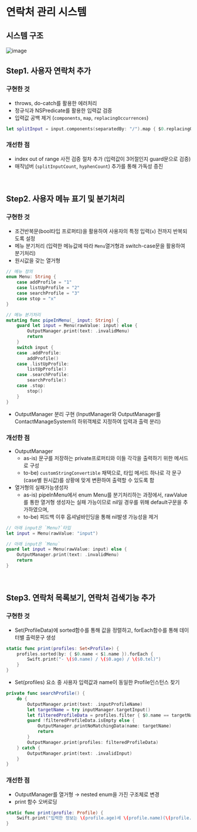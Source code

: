 # 연락처 관리 시스템
## 시스템 구조
![image](https://user-images.githubusercontent.com/67406889/210035501-9682f624-2506-477d-b861-1f8e6afd18c1.png)
　
 
## Step1. 사용자 연락처 추가
### 구현한 것
- throws, do-catch를 활용한 에러처리
- 정규식과 NSPredicate를 활용한 입력값 검증
- 입력값 공백 제거 (`components`, `map`, `replacingOccurrences`)
```Swift
let splitInput = input.components(separatedBy: "/").map { $0.replacingOccurrences(of: " ", with: "") }
```
### 개선한 점
- index out of range 사전 검증 절차 추가 (입력값이 3어절인지 guard문으로 검증)
- 매직넘버 (`splitInputCount`, `hyphenCount`) 추가를 통해 가독성 증진

　
 　

## Step2. 사용자 메뉴 표기 및 분기처리
### 구현한 것
- 조건반복문(bool타입 프로퍼티)을 활용하여 사용자의 특정 입력(`x`) 전까지 반복되도록 설정
- 메뉴 분기처리 (입력한 메뉴값에 따라 `Menu`열거형과 switch-case문을 활용하여 분기처리)
- 원시값을 갖는 열거형
```Swift
// 메뉴 정의
enum Menu: String {
    case addProfile = "1"
    case listUpProfile = "2"
    case searchProfile = "3"
    case stop = "x"
}

// 메뉴 분기처리
mutating func pipeInMenu(_ input: String) {
    guard let input = Menu(rawValue: input) else {
        OutputManager.print(text: .invalidMenu)
        return
    }
    switch input {
    case .addProfile:
        addProfile()
    case .listUpProfile:
        listUpProfile()
    case .searchProfile:
        searchProfile()
    case .stop:
        stop()
    }
}
```
- OutputManager 분리 구현 (InputManager와 OutputManager를 ContactManageSystem의 하위객체로 지정하여 입력과 출력 분리)

### 개선한 점
- OutputManager
   - as-is) 문구를 저장하는 private프로퍼티와 이들 각각을 출력하기 위한 메서드로 구성
   - to-be) `customStringConvertible` 채택으로, 타입 메서드 하나로 각 문구(case별 원시값)를 상황에 맞게 변환하여 출력할 수 있도록 함
- 열거형의 실패가능생성자
   - as-is) pipeInMenu에서 enum Menu를 분기처리하는 과정에서, rawValue를 통한 열거형 생성자는 실패 가능이므로 nil일 경우를 위해 default구문을 추가하였으며, 
   - to-be) 피드백 이후 옵셔널바인딩을 통해 nil발생 가능성을 제거
```Swift
// 아래 input은 `Menu?`타입
let input = Menu(rawValue: "input")

// 아래 input은 `Menu`
guard let input = Menu(rawValue: input) else {
    OutputManager.print(text: .invalidMenu)
    return
}
```
　
 　

## Step3. 연락처 목록보기, 연락처 검색기능 추가
### 구현한 것
- Set(ProfileData)에 sorted함수를 통해 값을 정렬하고, forEach함수를 통해 데이터별 출력문구 생성
```Swift
static func print(profiles: Set<Profile>) {
    profiles.sorted(by: { $0.name < $1.name }).forEach {
        Swift.print("- \($0.name) / \($0.age) / \($0.tel)")
    }
}
```
- Set(profiles) 요소 중 사용자 입력값과 name이 동일한 Profile인스턴스 찾기
```Swift
private func searchProfile() {
    do {
        OutputManager.print(text: .inputProfileName)
        let targetName = try inputManager.targetInput()
        let filteredProfileData = profiles.filter { $0.name == targetName }
        guard !filteredProfileData.isEmpty else {
            OutputManager.printNoMatchingData(name: targetName)
            return
        }
        OutputManager.print(profiles: filteredProfileData)
    } catch {
        OutputManager.print(text: .invalidInput)
    }
}
```

### 개선한 점
- OutputManager를 열거형 → nested enum을 가진 구조체로 변경
- print 함수 오버로딩
```Swift
static func print(profile: Profile) {
    Swift.print("입력한 정보는 \(profile.age)세 \(profile.name)(\(profile.tel))입니다.")
}
```


